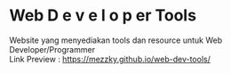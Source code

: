 # Web D e v e l o p er Tools
Website yang menyediakan tools dan resource untuk Web Developer/Programmer <br>
Link Preview : https://mezzky.github.io/web-dev-tools/
